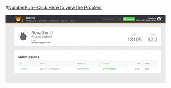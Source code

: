 #[NumberFun--Click Here to view the Problem](https://open.kattis.com/problems/numberfun)

![NumberFun](/NumberFun.png)

